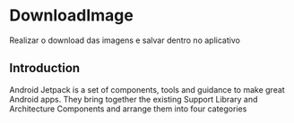 # DownloadImage
Realizar o download das imagens e salvar dentro no aplicativo

Introduction
------------

Android Jetpack is a set of components, tools and guidance to make great Android apps. They bring
together the existing Support Library and Architecture Components and arrange them into four
categories
